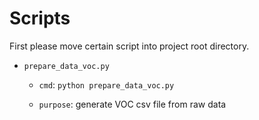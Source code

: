 # Scripts

First please move certain script into project root directory.

- `prepare_data_voc.py`

  - `cmd`: `python prepare_data_voc.py`

  - `purpose`: generate VOC csv file from raw data 


